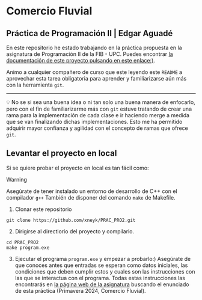 # Comercio Fluvial 
## Práctica de Programación II | Edgar Aguadé

En este repositorio he estado trabajando en la práctica propuesta en la asignatura de Programación II de la FIB - UPC. Puedes encontrar [la documentación de este proyecto pulsando en este enlace:)](https://xneyk.github.io/PRAC_PRO2/).

Animo a cualquier compañero de curso que este leyendo este `README` a aprovechar esta tarea obligatoria para aprender y familiarizarse aún más con la herramienta `git`.

---

💡 No se si sea una buena idea o ni tan solo una buena manera de enfocarlo, pero con el fin de familiarizarme más con `git` estuve tratando de crear una rama para la implementación de cada clase e ir haciendo merge a medida que se van finalizando dichas implementaciones. Esto me ha permitido adquirir mayor confianza y agilidad con el concepto de ramas que ofrece `git`.

## Levantar el proyecto en local

Si se quiere probar el proyecto en local es tan fácil como:
> [!warning] 
> Asegúrate de tener instalado un entorno de desarrollo de C++ con el compilador `g++`
> También de disponer del comando `make` de Makefile.

1. Clonar este repositorio
```shell
git clone https://github.com/xneyk/PRAC_PRO2.git
```
2. Dirigirse al directiorio del proyecto y compilarlo.
```shell
cd PRAC_PRO2
make program.exe
```
3. Ejecutar el programa `program.exe` y empezar a probarlo:)
Asegúrate de que conoces antes que entradas se esperan como datos iniciales, las condiciones que deben cumplir estos y cuales son las instrucciones con las que se interactua con el programa.
Todas estas instrucciones las encontrarás en [la página web de la asignatura](https://www.cs.upc.edu/pro2/index.php?id=practica-primavera-2024) buscando el enunciado de esta práctica (Primavera 2024, Comercio Fluvial).
